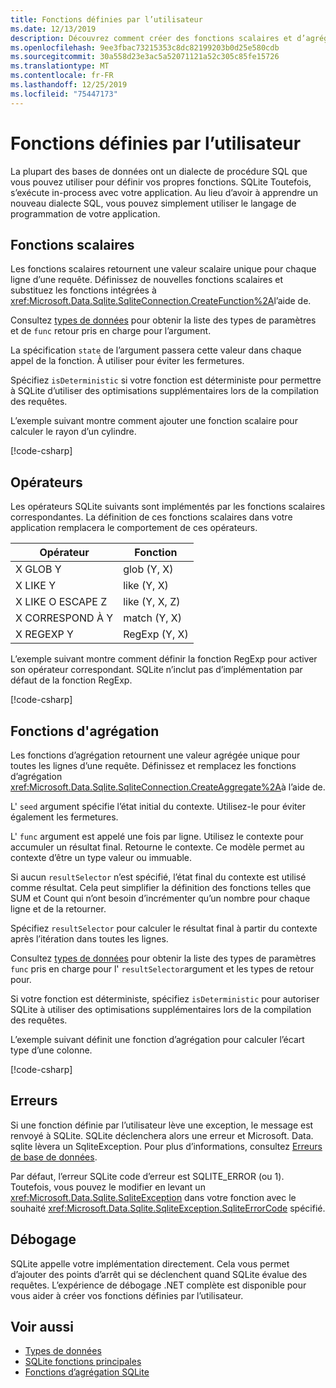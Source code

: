 ```yaml
---
title: Fonctions définies par l’utilisateur
ms.date: 12/13/2019
description: Découvrez comment créer des fonctions scalaires et d’agrégation définies par l’utilisateur.
ms.openlocfilehash: 9ee3fbac73215353c8dc82199203b0d25e580cdb
ms.sourcegitcommit: 30a558d23e3ac5a52071121a52c305c85fe15726
ms.translationtype: MT
ms.contentlocale: fr-FR
ms.lasthandoff: 12/25/2019
ms.locfileid: "75447173"
---
```

# <a name="user-defined-functions"></a>Fonctions définies par l’utilisateur

La plupart des bases de données ont un dialecte de procédure SQL que vous pouvez utiliser pour définir vos propres fonctions. SQLite Toutefois, s’exécute in-process avec votre application. Au lieu d’avoir à apprendre un nouveau dialecte SQL, vous pouvez simplement utiliser le langage de programmation de votre application.

## <a name="scalar-functions"></a>Fonctions scalaires

Les fonctions scalaires retournent une valeur scalaire unique pour chaque ligne d’une requête. Définissez de nouvelles fonctions scalaires et substituez les fonctions intégrées à <xref:Microsoft.Data.Sqlite.SqliteConnection.CreateFunction%2A>l’aide de.

Consultez [types de données](types.md) pour obtenir la liste des types de paramètres et de `func` retour pris en charge pour l’argument.

La spécification `state` de l’argument passera cette valeur dans chaque appel de la fonction. À utiliser pour éviter les fermetures.

Spécifiez `isDeterministic` si votre fonction est déterministe pour permettre à SQLite d’utiliser des optimisations supplémentaires lors de la compilation des requêtes.

L’exemple suivant montre comment ajouter une fonction scalaire pour calculer le rayon d’un cylindre.

[!code-csharp[](../../../../samples/snippets/standard/data/sqlite/ScalarFunctionSample/Program.cs?name=snippet_CreateFunction)]

## <a name="operators"></a>Opérateurs

Les opérateurs SQLite suivants sont implémentés par les fonctions scalaires correspondantes. La définition de ces fonctions scalaires dans votre application remplacera le comportement de ces opérateurs.

| Opérateur          | Fonction      |
| ----------------- | ------------- |
| X GLOB Y          | glob (Y, X)    |
| X LIKE Y          | like (Y, X)    |
| X LIKE O ESCAPE Z | like (Y, X, Z) |
| X CORRESPOND À Y         | match (Y, X)   |
| X REGEXP Y        | RegExp (Y, X)  |

L’exemple suivant montre comment définir la fonction RegExp pour activer son opérateur correspondant. SQLite n’inclut pas d’implémentation par défaut de la fonction RegExp.

[!code-csharp[](../../../../samples/snippets/standard/data/sqlite/RegularExpressionSample/Program.cs?name=snippet_Regex)]

## <a name="aggregate-functions"></a>Fonctions d'agrégation

Les fonctions d’agrégation retournent une valeur agrégée unique pour toutes les lignes d’une requête. Définissez et remplacez les fonctions d’agrégation <xref:Microsoft.Data.Sqlite.SqliteConnection.CreateAggregate%2A>à l’aide de.

L' `seed` argument spécifie l’état initial du contexte. Utilisez-le pour éviter également les fermetures.

L' `func` argument est appelé une fois par ligne. Utilisez le contexte pour accumuler un résultat final. Retourne le contexte. Ce modèle permet au contexte d’être un type valeur ou immuable.

Si aucun `resultSelector` n’est spécifié, l’état final du contexte est utilisé comme résultat. Cela peut simplifier la définition des fonctions telles que SUM et Count qui n’ont besoin d’incrémenter qu’un nombre pour chaque ligne et de la retourner.

Spécifiez `resultSelector` pour calculer le résultat final à partir du contexte après l’itération dans toutes les lignes.

Consultez [types de données](types.md) pour obtenir la liste des types de paramètres `func` pris en charge pour l' `resultSelector`argument et les types de retour pour.

Si votre fonction est déterministe, spécifiez `isDeterministic` pour autoriser SQLite à utiliser des optimisations supplémentaires lors de la compilation des requêtes.

L’exemple suivant définit une fonction d’agrégation pour calculer l’écart type d’une colonne.

[!code-csharp[](../../../../samples/snippets/standard/data/sqlite/AggregateFunctionSample/Program.cs?name=snippet_CreateAggregate)]

## <a name="errors"></a>Erreurs

Si une fonction définie par l’utilisateur lève une exception, le message est renvoyé à SQLite. SQLite déclenchera alors une erreur et Microsoft. Data. sqlite lèvera un SqliteException. Pour plus d’informations, consultez [Erreurs de base de données](database-errors.md).

Par défaut, l’erreur SQLite code d’erreur est SQLITE_ERROR (ou 1). Toutefois, vous pouvez le modifier en levant un <xref:Microsoft.Data.Sqlite.SqliteException> dans votre fonction avec le souhaité <xref:Microsoft.Data.Sqlite.SqliteException.SqliteErrorCode> spécifié.

## <a name="debugging"></a>Débogage

SQLite appelle votre implémentation directement. Cela vous permet d’ajouter des points d’arrêt qui se déclenchent quand SQLite évalue des requêtes. L’expérience de débogage .NET complète est disponible pour vous aider à créer vos fonctions définies par l’utilisateur.

## <a name="see-also"></a>Voir aussi

* [Types de données](types.md)
* [SQLite fonctions principales](https://www.sqlite.org/lang_corefunc.html)
* [Fonctions d’agrégation SQLite](https://www.sqlite.org/lang_aggfunc.html)
